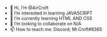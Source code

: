 - 👋 Hi, I’m @AirCroft
- 👀 I’m interested in learning JAVASCRIPT
- 🌱 I’m currently learning HTML AND CSS
- 💞️ I’m looking to collaborate on N/A
- 📫 How to reach me: Discord; Mr.Croft#8365
